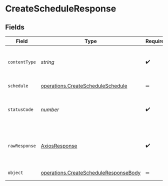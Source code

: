 # CreateScheduleResponse


## Fields

| Field                                                                                                 | Type                                                                                                  | Required                                                                                              | Description                                                                                           |
| ----------------------------------------------------------------------------------------------------- | ----------------------------------------------------------------------------------------------------- | ----------------------------------------------------------------------------------------------------- | ----------------------------------------------------------------------------------------------------- |
| `contentType`                                                                                         | *string*                                                                                              | :heavy_check_mark:                                                                                    | HTTP response content type for this operation                                                         |
| `schedule`                                                                                            | [operations.CreateScheduleSchedule](../../../sdk/models/operations/createscheduleschedule.md)         | :heavy_minus_sign:                                                                                    | A schedule object.                                                                                    |
| `statusCode`                                                                                          | *number*                                                                                              | :heavy_check_mark:                                                                                    | HTTP response status code for this operation                                                          |
| `rawResponse`                                                                                         | [AxiosResponse](https://axios-http.com/docs/res_schema)                                               | :heavy_check_mark:                                                                                    | Raw HTTP response; suitable for custom response parsing                                               |
| `object`                                                                                              | [operations.CreateScheduleResponseBody](../../../sdk/models/operations/createscheduleresponsebody.md) | :heavy_minus_sign:                                                                                    | Error response.                                                                                       |
